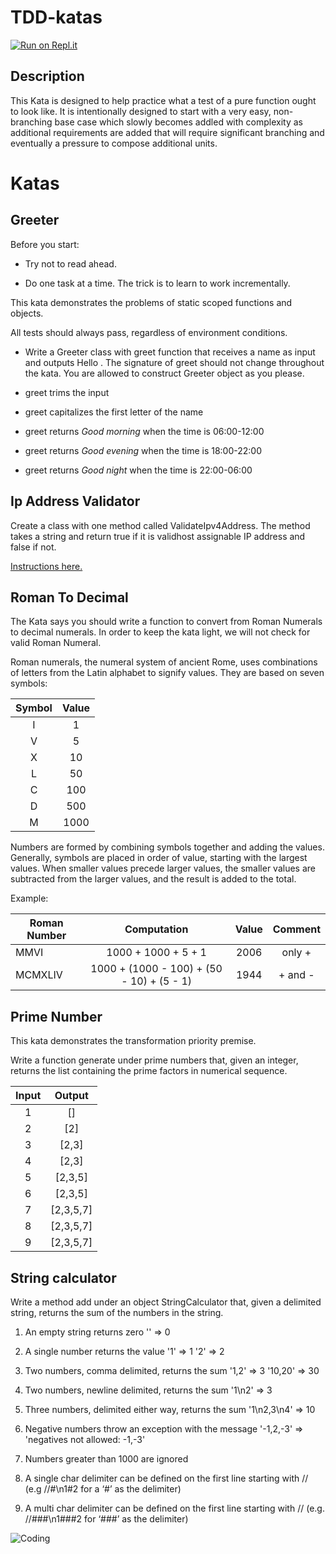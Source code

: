 # TDD-katas

[![Run on Repl.it](https://repl.it/badge/github/Jessyka/tdd-katas)](https://repl.it/github/Jessyka/tdd-katas)

## Description

This Kata is designed to help practice what a test of a pure function ought to look like. It is intentionally designed to start with a very easy, non-branching base case which slowly becomes addled with complexity as additional requirements are added that will require significant branching and eventually a pressure to compose additional units.

# Katas

## Greeter

Before you start:

+ Try not to read ahead.

+ Do one task at a time. The trick is to learn to work incrementally.

This kata demonstrates the problems of static scoped functions and objects.

All tests should always pass, regardless of environment conditions.

+ Write a Greeter class with greet function that receives a name as input and outputs Hello <name>. The signature of greet should not change throughout the kata. You are allowed to construct Greeter object as you please.

+ greet trims the input

+ greet capitalizes the first letter of the name

+ greet returns *Good morning <name>* when the time is 06:00-12:00

+ greet returns *Good evening <name>* when the time is 18:00-22:00

+ greet returns *Good night <name>* when the time is 22:00-06:00

## Ip Address Validator

Create a class with one method called ​ValidateIpv4Address​. The method takes a string and return true if it is validhost assignable IP address and false if not.

[Instructions here.](http://www.tddbuddy.com/katas/IP%20Validator.pdf)

## Roman To Decimal

The Kata says you should write a function to convert from Roman Numerals to decimal numerals. In order to keep the kata light, we will not check for valid Roman Numeral.

Roman numerals, the numeral system of ancient Rome, uses combinations of letters from the Latin alphabet to signify values. They are based on seven symbols:

| Symbol   |      Value    |
|:--------:|:-------------:|
|    I     |       1       |
|    V     |       5       |
|    X     |      10       |
|    L     |      50       |
|    C     |     100       |
|    D     |     500       |
|    M     |    1000       |


Numbers are formed by combining symbols together and adding the values. Generally, symbols are placed in order of value, starting with the largest values. When smaller values precede larger values, the smaller values are subtracted from the larger values, and the result is added to the total.

Example:

| Roman Number   |      Computation      |     Value      |     Comment |
|----------|:-------------:|:------:|:------:|
| MMVI |  1000 + 1000 + 5 + 1 | 2006 | only + |
| MCMXLIV |    1000 + (1000 - 100) + (50 - 10) + (5 - 1)    |   1944 | + and - |

## Prime Number

This kata demonstrates the transformation priority premise.

Write a function generate under prime numbers that, given an integer, returns the list containing the prime factors in numerical sequence.

| Input   |      Output    |
|:--------:|:-------------:|
|1| [] |
|2| [2] |
|3| [2,3] |
|4| [2,3] |
|5| [2,3,5] |
|6| [2,3,5] |
|7| [2,3,5,7] |
|8| [2,3,5,7] |
|9| [2,3,5,7] |

## String calculator 

Write a method add under an object StringCalculator that, given a delimited string, returns the sum of the numbers in the string.

1. An empty string returns zero '' => 0

2. A single number returns the value '1' => 1 '2' => 2

3. Two numbers, comma delimited, returns the sum '1,2' => 3 '10,20' => 30

4. Two numbers, newline delimited, returns the sum '1\n2' => 3

5. Three numbers, delimited either way, returns the sum '1\n2,3\n4' => 10

6. Negative numbers throw an exception with the message '-1,2,-3' => 'negatives not allowed: -1,-3'

7. Numbers greater than 1000 are ignored

8. A single char delimiter can be defined on the first line starting with // (e.g //#\n1#2 for a ‘#’ as the delimiter)

9. A multi char delimiter can be defined on the first line starting with // (e.g. //###\n1###2 for ‘###’ as the delimiter)


![Coding](https://media.giphy.com/media/3oKIPnAiaMCws8nOsE/giphy.gif)